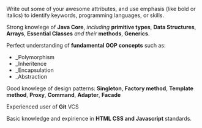 Write out some of your awesome attributes, and use emphasis (like bold or italics) to identify keywords, programming languages, or skills. 

Strong knowlege of **Java Core**, _including_ **primitive types**, **Data Structures**, **Arrays**, **Essential Classes** _and their_ **methods**, **Generics**.

Perfect understanding of **fundamental OOP concepts** such as:
* _Polymorphism
* _Inheritence
* _Encapsulation
* _Abstraction

Good knowlege of design patterns: **Singleton**, **Factory method**, **Template method**, **Proxy**, **Command**, **Adapter**, **Facade**

Experienced user of **Git** VCS

Basic knowledge and expirience in **HTML CSS and Javascript** standards.
